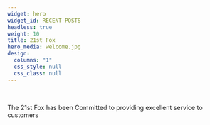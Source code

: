 ```yaml
---
widget: hero
widget_id: RECENT-POSTS
headless: true
weight: 10
title: 21st Fox
hero_media: welcome.jpg
design:
  columns: "1"
  css_style: null
  css_class: null
---
```

<br>

The 21st Fox has been Committed to providing excellent service to customers